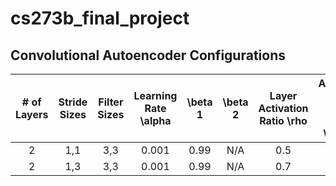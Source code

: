 # cs273b_final_project

## Convolutional Autoencoder Configurations
| \# of Layers  | Stride Sizes | Filter Sizes | Learning Rate \alpha | \beta 1 | \beta 2 | Layer Activation Ratio \\rho | Activation Term Mixing Term \lambda | Optimizer | Batch Norm 
|:-:|:-:|:-:|:-:|:-:|:-:|:-:|:-:|:-:|:-:|
| 2 | 1,1 | 3,3 | 0.001 | 0.99 | N/A | 0.5 | 0.6 | Rmsprop | No |
| 2 | 1,3 | 3,3 | 0.001 | 0.99 | N/A | 0.7 | 0.6 | Rmsprop | No |
